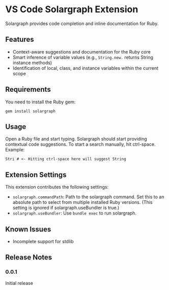 # VS Code Solargraph Extension

Solargraph provides code completion and inline documentation for Ruby.

## Features

* Context-aware suggestions and documentation for the Ruby core
* Smart inference of variable values (e.g., `String.new.` returns String instance methods)
* Identification of local, class, and instance variables within the current scope

## Requirements

You need to install the Ruby gem:

    gem install solargraph

## Usage

Open a Ruby file and start typing. Solargraph should start providing contextual code suggestions. To start a search manually, hit ctrl-space. Example:

    Stri # <- Hitting ctrl-space here will suggest String

## Extension Settings

This extension contributes the following settings:

* `solargraph.commandPath`: Path to the solargraph command.  Set this to an absolute path to select from multiple installed Ruby versions. (This setting is ignored if solargraph.useBundler is true.)
* `solargraph.useBundler`: Use `bundle exec` to run solargraph.

## Known Issues

* Incomplete support for stdlib

## Release Notes

### 0.0.1

Initial release
